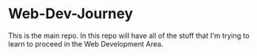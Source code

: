 # Web-Dev-Journey
This is the main repo. In this repo will have all of the stuff that I'm trying to learn to proceed in the Web Development Area.
